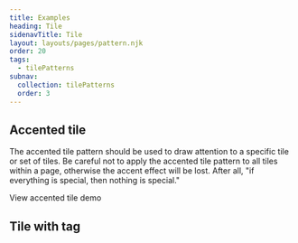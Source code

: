 ```yaml
---
title: Examples
heading: Tile
sidenavTitle: Tile
layout: layouts/pages/pattern.njk
order: 20
tags:
  - tilePatterns
subnav:
  collection: tilePatterns
  order: 3
---
```

<script type="module" data-helmet>
  import '@rhds/elements/lib/elements/rh-context-picker/rh-context-picker.js';
  import '@rhds/elements/rh-card/rh-card.js';
  import '@rhds/elements/rh-cta/rh-cta.js';
  import '@rhds/elements/rh-surface/rh-surface.js';
  import '@rhds/elements/rh-avatar/rh-avatar.js';
  import '@rhds/elements/rh-tile/rh-tile.js';
  import '@rhds/elements/rh-accordion/rh-accordion.js';
  import '@rhds/elements/rh-blockquote/rh-blockquote.js';
</script>

<link rel="stylesheet"
      href="/assets/packages/@rhds/elements/elements/rh-table/rh-table-lightdom.css"
      data-helmet>
<link rel="stylesheet"
      href="/styles/samp.css"
      data-helmet>

<uxdot-pattern src="./patterns/accented-tile.html">
  <h2 id="accented-tile" slot="heading">Accented tile</h2>
  <p>The accented tile pattern should be used to draw attention to a specific 
     tile or set of tiles. Be careful not to apply the accented tile pattern to 
     all tiles within a page, otherwise the accent effect will be lost. After 
     all, "if everything is special, then nothing is special."</p>
</uxdot-pattern>

<rh-cta href="/elements/tile/demos/#demo-accented-tiles">View accented tile demo</rh-cta>

<uxdot-pattern src="./patterns/tile-with-tag.html">
  <h2 id="accented-tile" slot="heading">Tile with tag</h2>
</uxdot-pattern>

